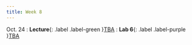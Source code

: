 ```yaml
---
title: Week 8
---
```


Oct. 24
: **Lecture**{: .label .label-green }[TBA]()
: **Lab 6**{: .label .label-purple }[TBA]()
